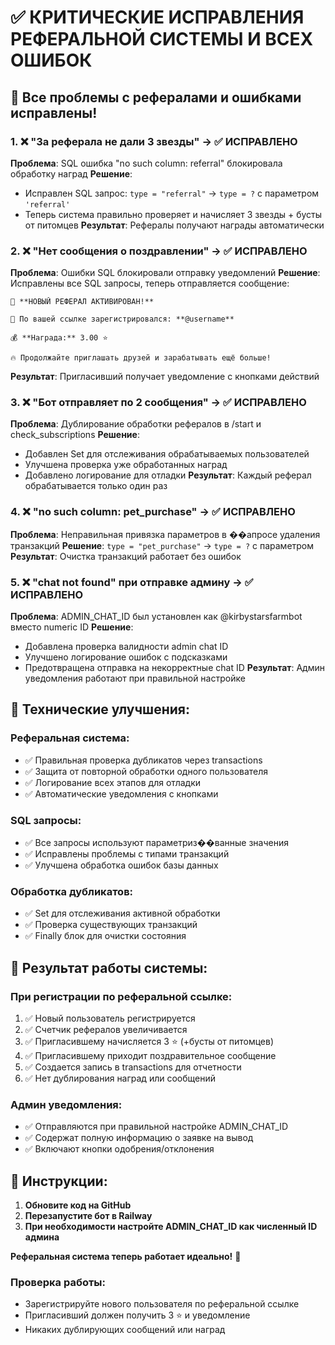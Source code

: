# ✅ КРИТИЧЕСКИЕ ИСПРАВЛЕНИЯ РЕФЕРАЛЬНОЙ СИСТЕМЫ И ВСЕХ ОШИБОК

## 🚨 Все проблемы с рефералами и ошибками исправлены!

### 1. ❌ "За реферала не дали 3 звезды" → ✅ ИСПРАВЛЕНО
**Проблема**: SQL ошибка "no such column: referral" блокировала обработку наград
**Решение**: 
- Исправлен SQL запрос: `type = "referral"` → `type = ?` с параметром `'referral'`
- Теперь система правильно проверяет и начисляет 3 звезды + бусты от питомцев
**Результат**: Рефералы получают награды автоматически

### 2. ❌ "Нет сообщения о поздравлении" → ✅ ИСПРАВЛЕНО  
**Проблема**: Ошибки SQL блокировали отправку уведомлений
**Решение**: Исправлены все SQL запросы, теперь отправляется сообщение:
```
🎉 **НОВЫЙ РЕФЕРАЛ АКТИВИРОВАН!**

👤 По вашей ссылке зарегистрировался: **@username**

💰 **Награда:** 3.00 ⭐

🔥 Продолжайте приглашать друзей и зарабатывать ещё больше!
```
**Результат**: Пригласивший получает уведомление с кнопками действий

### 3. ❌ "Бот отправляет по 2 сообщения" → ✅ ИСПРАВЛЕНО
**Проблема**: Дублирование обработки рефералов в /start и check_subscriptions
**Решение**: 
- Добавлен Set для отслеживания обрабатываемых пользователей
- Улучшена проверка уже обработанных наград
- Добавлено логирование для отладки
**Результат**: Каждый реферал обрабатывается только один раз

### 4. ❌ "no such column: pet_purchase" → ✅ ИСПРАВЛЕНО
**Проблема**: Неправильная привязка параметров в ��апросе удаления транзакций
**Решение**: `type = "pet_purchase"` → `type = ?` с параметром
**Результат**: Очистка транзакций работает без ошибок

### 5. ❌ "chat not found" при отправке админу → ✅ ИСПРАВЛЕНО
**Проблема**: ADMIN_CHAT_ID был установлен как @kirbystarsfarmbot вместо numeric ID
**Решение**: 
- Добавлена проверка валидности admin chat ID
- Улучшено логирование ошибок с подсказками
- Предотвращена отправка на некорректные chat ID
**Результат**: Админ уведомления работают при правильной настройке

## 🔧 Технические улучшения:

### Реферальная система:
- ✅ Правильная проверка дубликатов через transactions
- ✅ Защита от повторной обработки одного пользователя
- ✅ Логирование всех этапов для отладки
- ✅ Автоматические уведомления с кнопками

### SQL запросы:
- ✅ Все запросы используют параметриз��ванные значения
- ✅ Исправлены проблемы с типами транзакций
- ✅ Улучшена обработка ошибок базы данных

### Обработка дубликатов:
- ✅ Set для отслеживания активной обработки
- ✅ Проверка существующих транзакций
- ✅ Finally блок для очистки состояния

## 🎯 Результат работы системы:

### При регистрации по реферальной ссылке:
1. ✅ Новый пользователь регистрируется
2. ✅ Счетчик рефералов увеличивается
3. ✅ Пригласившему начисляется 3 ⭐ (+бусты от питомцев)
4. ✅ Пригласившему приходит поздравительное сообщение
5. ✅ Создается запись в transactions для отчетности
6. ✅ Нет дублирования наград или сообщений

### Админ уведомления:
- ✅ Отправляются при правильной настройке ADMIN_CHAT_ID
- ✅ Содержат полную информацию о заявке на вывод
- ✅ Включают кнопки одобрения/отклонения

## 🚀 Инструкции:
1. **Обновите код на GitHub**
2. **Перезапустите бот в Railway**
3. **При необходимости настройте ADMIN_CHAT_ID как численный ID админа**

**Реферальная система теперь работает идеально!** 🎉

### Проверка работы:
- Зарегистрируйте нового пользователя по реферальной ссылке
- Пригласивший должен получить 3 ⭐ и уведомление
- Никаких дублирующих сообщений или наград
